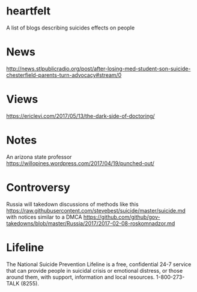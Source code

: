 # heartfelt
A list of blogs describing suicides effects on people


# News

http://news.stlpublicradio.org/post/after-losing-med-student-son-suicide-chesterfield-parents-turn-advocacy#stream/0

# Views

https://ericlevi.com/2017/05/13/the-dark-side-of-doctoring/


# Notes

An arizona state professor https://willopines.wordpress.com/2017/04/19/punched-out/


# Controversy

Russia will takedown discussions of methods like this https://raw.githubusercontent.com/stevebest/suicide/master/suicide.md with notices similar to a DMCA https://github.com/github/gov-takedowns/blob/master/Russia/2017/2017-02-08-roskomnadzor.md

# Lifeline

The National Suicide Prevention Lifeline is a free, confidential 24-7 service that can provide people in suicidal crisis or emotional distress, or those around them, with support, information and local resources. 1-800-273-TALK (8255).
